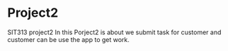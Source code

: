 # Project2
SIT313 project2
In this Porject2 is about we submit task for customer and customer can be use the app to get work.
